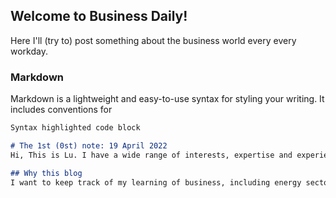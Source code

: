 ## Welcome to Business Daily!

Here I'll (try to) post something about the business world every every workday.

### Markdown

Markdown is a lightweight and easy-to-use syntax for styling your writing. It includes conventions for

```markdown
Syntax highlighted code block

# The 1st (0st) note: 19 April 2022
Hi, This is Lu. I have a wide range of interests, expertise and experience in urban policy. However, during a long period of time floating in the job market, I develop an interest in business world, as nothing can really be separated from business, including public sector, of course.

## Why this blog
I want to keep track of my learning of business, including energy sector, climate change, ESG and so on. I learn from news, academic journals and reports.

